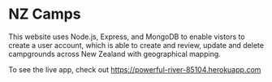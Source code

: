 # NZ Camps

This website uses Node.js, Express, and MongoDB to enable vistors to create a user account, which is able to create and review, update and delete campgrounds across New Zealand with geographical mapping.

To see the live app, check out https://powerful-river-85104.herokuapp.com

